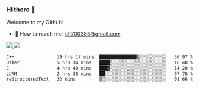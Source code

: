 ### Hi there 👋

<!--
**clingfei/clingfei** is a ✨ _special_ ✨ repository because its `README.md` (this file) appears on your GitHub profile.

Here are some ideas to get you started:

- 🔭 I’m currently working on ...
- 🌱 I’m currently learning ...
- 👯 I’m looking to collaborate on ...
- 🤔 I’m looking for help with ...
- 💬 Ask me about ...
- 📫 How to reach me: ...
- 😄 Pronouns: ...
- ⚡ Fun fact: ...
-->
Welcome to my Github!
- 📧 How to reach me: clf700383@gmail.com

<a href="https://github.com/anuraghazra/github-readme-stats">
  <img src="https://github-readme-stats.vercel.app/api?username=clingfei&count_private=true&show_icons=true&include_all_commits=true&line_height=21&hide_border=true&repo=github-readme-stats" />
</a>
<a href="https://github.com/anuraghazra/convoychat">
  <img src="https://github-readme-stats.vercel.app/api/top-langs/?username=clingfei&hide=Tcl,Perl,Makefile,CSS,HTML,Yacc,Lex,Verilog&langs_count=6&layout=compact&hide_border=true&repo=convoychat" />
</a>

<!--START_SECTION:waka-->

```txt
C++                19 hrs 17 mins  ██████████████▒░░░░░░░░░░   56.97 %
Other              5 hrs 34 mins   ████░░░░░░░░░░░░░░░░░░░░░   16.48 %
C                  4 hrs 48 mins   ███▓░░░░░░░░░░░░░░░░░░░░░   14.20 %
LLVM               2 hrs 38 mins   ██░░░░░░░░░░░░░░░░░░░░░░░   07.78 %
reStructuredText   33 mins         ▒░░░░░░░░░░░░░░░░░░░░░░░░   01.66 %
```

<!--END_SECTION:waka-->

